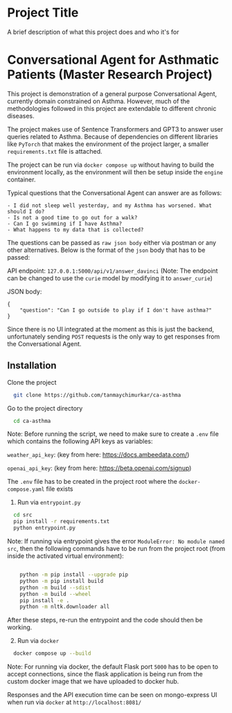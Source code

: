 
# Project Title

A brief description of what this project does and who it's for


# Conversational Agent for Asthmatic Patients (Master Research Project)

This project is demonstration of a general purpose Conversational Agent, currently
domain constrained on Asthma. However, much of the methodologies followed in this
project are extendable to different chronic diseases.

The project makes use of Sentence Transformers and GPT3 to answer user queries 
related to Asthma. Because of dependencies on different libraries like `PyTorch` that
makes the environment of the project larger, a smaller `requirements.txt` file is
attached.

The project can be run via `docker compose up` without having to build the environment
locally, as the environment will then be setup inside the `engine` container.

Typical questions that the Conversational Agent can answer are as follows:

    - I did not sleep well yesterday, and my Asthma has worsened. What should I do?
    - Is not a good time to go out for a walk?
    - Can I go swimming if I have Asthma?
    - What happens to my data that is collected?

The questions can be passed as `raw json body` either via postman or any other alternatives. Below is the format of 
the `json` body that has to be passed:

API endpoint: `127.0.0.1:5000/api/v1/answer_davinci` (Note: The endpoint can be changed to use the `curie` model by
modifying it to `answer_curie`)

JSON body:

```
{
    "question": "Can I go outside to play if I don't have asthma?"
}
```


Since there is no UI integrated at the moment as this is just the backend, 
unfortunately sending `POST` requests is the only way to get responses from the 
Conversational Agent.



## Installation

Clone the project

```bash
  git clone https://github.com/tanmaychimurkar/ca-asthma
```

Go to the project directory

```bash
  cd ca-asthma
```

Note: Before running the script, we need to make sure to create a `.env` file 
which contains the following API keys as variables:

`weather_api_key`: (key from here: https://docs.ambeedata.com/) 

`openai_api_key`: (key from here: https://beta.openai.com/signup)

The `.env` file has to be created in the project root where the `docker-compose.yaml` file exists


1) Run via `entrypoint.py`

```bash
  cd src
  pip install -r requirements.txt
  python entrypoint.py
```

Note: If running via entrypoint gives the error `ModuleError: No module named src`, then the following commands have 
to be run from the project root (from inside the activated virtual environment):

```bash

    python -m pip install --upgrade pip
    python -m pip install build
    python -m build --sdist
    python -m build --wheel
    pip install -e .
    python -m nltk.downloader all
```

After these steps, re-run the entrypoint and the code should then be working.

2) Run via `docker`

```bash
  docker compose up --build
```

Note: For running via docker, the default Flask port `5000` has to be open to accept connections, since the flask application 
is being run from the custom docker image that we have uploaded to docker hub.

Responses and the API execution time can be seen on mongo-express UI when run via `docker` at `http://localhost:8081/`


